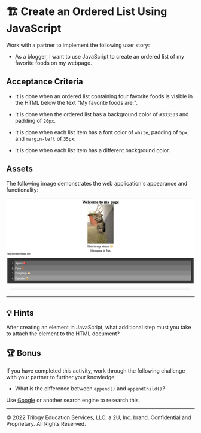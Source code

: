 # 🏗️ Create an Ordered List Using JavaScript

Work with a partner to implement the following user story:

* As a blogger, I want to use JavaScript to create an ordered list of my favorite foods on my webpage.

## Acceptance Criteria

* It is done when an ordered list containing four favorite foods is visible in the HTML below the text "My favorite foods are:".

* It is done when the ordered list has a background color of `#333333` and padding of `20px`.

* It is done when each list item has a font color of `white`, padding of `5px`, and `margin-left` of `35px`.

* It is done when each list item has a different background color.

## Assets

The following image demonstrates the web application's appearance and functionality:

![The text "Welcome to my page" appears above a centered kitten photo, above the text "My favorite foods are:" and a list of four foods.](./images/01-screenshot.png)

---

## 💡 Hints

After creating an element in JavaScript, what additional step must you take to attach the element to the HTML document?

## 🏆 Bonus

If you have completed this activity, work through the following challenge with your partner to further your knowledge:

* What is the difference between `append()` and `appendChild()`?

Use [Google](https://www.google.com) or another search engine to research this.

---
© 2022 Trilogy Education Services, LLC, a 2U, Inc. brand. Confidential and Proprietary. All Rights Reserved.
